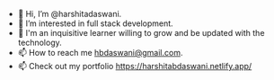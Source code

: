 - 👋 Hi, I’m @harshitadaswani.
- 👀 I’m interested in full stack development.
- 🌱 I'm an inquisitive learner willing to grow and be updated with the technology.
- 📫 How to reach me hbdaswani@gmail.com.
- 📫 Check out my portfolio https://harshitabdaswani.netlify.app/

<!---
harshitadaswani/harshitadaswani is a ✨ special ✨ repository because its `README.md` (this file) appears on your GitHub profile.
You can click the Preview link to take a look at your changes.
--->
